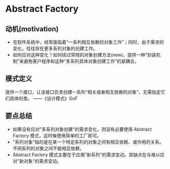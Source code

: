 # Abstract Factory

## 动机(motivation)

- 在软件系统中，经常面临着“一系列相互依赖的对象工作”；同时，由于需求的变化，往往存在更多系列对象的创建工作。
- 如何应对这种变化？如何绕过常规的对象创建方法(new)，提供一种“封装机制”来避免客户程序和这种“多系列具体对象创建工作”的紧耦合。

## 模式定义

提供一个接口，让该接口负责创建一系列”相关或者相互依赖的对象“，无需指定它们具体的类。
——《设计模式》GoF

## 要点总结

- 如果没有应对”多系列对象创建“的需求变化，则没有必要使用 Abstract Factory 模式，这时候使用简单的工厂即可。
- ”系列对象“指的是在某一个特定系列的对象之间有相互依赖、或作用的关系。不同系列的对象之间不能相互依赖。
- Abstract Factory 模式主要在于应用”新系列“的需求变动。其缺点在与难以应对”新对象“的需求变动。
